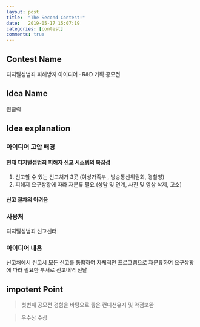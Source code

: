 ```yaml
---
layout: post
title:  "The Second Contest!"
date:   2019-05-17 15:07:19
categories: [contest]
comments: true
---
```

## Contest Name
디지털성범죄 피해방지 아이디어 · R&D 기획 공모전

## Idea Name
원클릭


## Idea explanation

### 아이디어 고안 배경

#### 현재 디지털성범죄 피해자 신고 시스템의 복잡성

1. 신고할 수 있는 신고처가 3곳 (여성가족부 , 방송통신위원회, 경찰청)
2. 피해지 요구상황에 따라 재분류 필요 (상담 및 연계, 사진 및 영상 삭제, 고소)
	
#### 신고 절차의 어려움

### 사용처
디지털성범죄 신고센터

### 아이디어 내용
신고처에서 신고시 모든 신고를 통합하여 자체적인 프로그램으로 재분류하여 요구상황에 따라 필요한 부서로 신고내역 전달


## impotent Point
> 첫번째 공모전 경험을 바탕으로 좋은 컨디션유지 및 약점보완

> 우수상 수상
